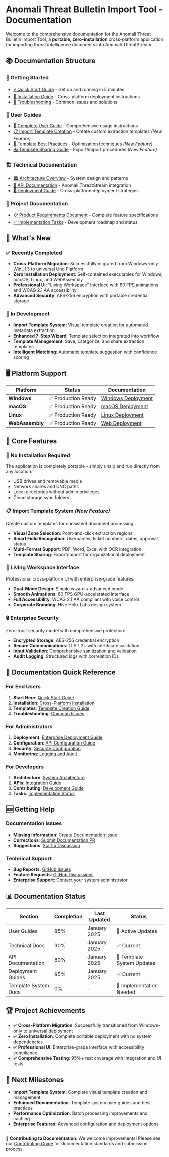 # Anomali Threat Bulletin Import Tool - Documentation

Welcome to the comprehensive documentation for the Anomali Threat Bulletin Import Tool, a **portable, zero-installation** cross-platform application for importing threat intelligence documents into Anomali ThreatStream.

## 📚 **Documentation Structure**

### 🚀 **Getting Started**
- [⚡ Quick Start Guide](user-guide/quick-start.md) - Get up and running in 5 minutes
- [💾 Installation Guide](user-guide/installation.md) - Cross-platform deployment instructions
- [🔧 Troubleshooting](user-guide/support/troubleshooting.md) - Common issues and solutions

### 👥 **User Guides**
- [📖 Complete User Guide](user-guide/README.md) - Comprehensive usage instructions
- [📋 Import Template Creation](user-guide/template-creation.md) - Create custom extraction templates *(New Feature)*
- [🎯 Template Best Practices](user-guide/template-best-practices.md) - Optimization techniques *(New Feature)*
- [📤 Template Sharing Guide](user-guide/template-sharing.md) - Export/import procedures *(New Feature)*

### 🏗️ **Technical Documentation**
- [🏛️ Architecture Overview](architecture/README.md) - System design and patterns
- [🔌 API Documentation](api/README.md) - Anomali ThreatStream integration
- [🚀 Deployment Guide](DEPLOYMENT_GUIDE.md) - Cross-platform deployment strategies

### 🎯 **Project Documentation**
- [📋 Product Requirements Document](../tasks/prd-anomali-threat-bulletin-import-tool.md) - Complete feature specifications
- [✅ Implementation Tasks](../tasks/tasks-prd-anomali-threat-bulletin-import-tool.md) - Development roadmap and status

## 🌟 **What's New**

### ✅ **Recently Completed**
- **Cross-Platform Migration**: Successfully migrated from Windows-only WinUI 3 to universal Uno Platform
- **Zero Installation Deployment**: Self-contained executables for Windows, macOS, Linux, and WebAssembly
- **Professional UI**: "Living Workspace" interface with 60 FPS animations and WCAG 2.1 AA accessibility
- **Advanced Security**: AES-256 encryption with portable credential storage

### 🚧 **In Development**
- **Import Template System**: Visual template creation for automated metadata extraction
- **Enhanced 7-Step Wizard**: Template selection integrated into workflow
- **Template Management**: Save, categorize, and share extraction templates
- **Intelligent Matching**: Automatic template suggestion with confidence scoring

## 🖥️ **Platform Support**

| Platform | Status | Documentation |
|----------|--------|---------------|
| **Windows** | ✅ Production Ready | [Windows Deployment](DEPLOYMENT_GUIDE.md#windows) |
| **macOS** | ✅ Production Ready | [macOS Deployment](DEPLOYMENT_GUIDE.md#macos) |
| **Linux** | ✅ Production Ready | [Linux Deployment](DEPLOYMENT_GUIDE.md#linux) |
| **WebAssembly** | ✅ Production Ready | [Web Deployment](DEPLOYMENT_GUIDE.md#web) |

## 🎯 **Core Features**

### 🚫 **No Installation Required**
The application is completely portable - simply unzip and run directly from any location:
- USB drives and removable media
- Network shares and UNC paths
- Local directories without admin privileges
- Cloud storage sync folders

### 📋 **Import Template System** *(New Feature)*
Create custom templates for consistent document processing:
- **Visual Zone Selection**: Point-and-click extraction regions
- **Smart Field Recognition**: Usernames, ticket numbers, dates, approval status
- **Multi-Format Support**: PDF, Word, Excel with OCR integration
- **Template Sharing**: Export/import for organizational deployment

### 🎨 **Living Workspace Interface**
Professional cross-platform UI with enterprise-grade features:
- **Dual-Mode Design**: Simple wizard + advanced mode
- **Smooth Animations**: 60 FPS GPU-accelerated interface
- **Full Accessibility**: WCAG 2.1 AA compliant with voice control
- **Corporate Branding**: Hive Helix Labs design system

### 🔒 **Enterprise Security**
Zero-trust security model with comprehensive protection:
- **Encrypted Storage**: AES-256 credential encryption
- **Secure Communications**: TLS 1.2+ with certificate validation
- **Input Validation**: Comprehensive sanitization and validation
- **Audit Logging**: Structured logs with correlation IDs

## 📖 **Documentation Quick Reference**

### For End Users
1. **Start Here**: [Quick Start Guide](user-guide/quick-start.md)
2. **Installation**: [Cross-Platform Installation](user-guide/installation.md)
3. **Templates**: [Template Creation Guide](user-guide/template-creation.md)
4. **Troubleshooting**: [Common Issues](user-guide/support/troubleshooting.md)

### For Administrators
1. **Deployment**: [Enterprise Deployment Guide](DEPLOYMENT_GUIDE.md)
2. **Configuration**: [API Configuration Guide](user-guide/README.md#api-configuration)
3. **Security**: [Security Configuration](user-guide/README.md#security-settings)
4. **Monitoring**: [Logging and Audit](user-guide/README.md#logging)

### For Developers
1. **Architecture**: [System Architecture](architecture/README.md)
2. **APIs**: [Integration Guide](api/README.md)
3. **Contributing**: [Development Guide](../CONTRIBUTING.md)
4. **Tasks**: [Implementation Status](../tasks/tasks-prd-anomali-threat-bulletin-import-tool.md)

## 🆘 **Getting Help**

### Documentation Issues
- **Missing Information**: [Create Documentation Issue](../../issues/new?template=documentation.md)
- **Corrections**: [Submit Documentation PR](../../pulls)
- **Suggestions**: [Start a Discussion](../../discussions)

### Technical Support
- **Bug Reports**: [GitHub Issues](../../issues)
- **Feature Requests**: [GitHub Discussions](../../discussions)
- **Enterprise Support**: Contact your system administrator

## 📊 **Documentation Status**

| Section | Completion | Last Updated | Status |
|---------|------------|--------------|--------|
| User Guides | 85% | January 2025 | 🔄 Active Updates |
| Technical Docs | 90% | January 2025 | ✅ Current |
| API Documentation | 80% | January 2025 | 🔄 Template System Updates |
| Deployment Guides | 95% | January 2025 | ✅ Current |
| Template System Docs | 0% | - | 🚧 Implementation Needed |

## 🏆 **Project Achievements**

- **✅ Cross-Platform Migration**: Successfully transitioned from Windows-only to universal deployment
- **✅ Zero Installation**: Complete portable deployment with no system dependencies
- **✅ Professional UI**: Enterprise-grade interface with accessibility compliance
- **✅ Comprehensive Testing**: 95%+ test coverage with integration and UI tests

## 🎯 **Next Milestones**

- **Import Template System**: Complete visual template creation and management
- **Enhanced Documentation**: Template system user guides and best practices
- **Performance Optimization**: Batch processing improvements and caching
- **Enterprise Features**: Advanced configuration and deployment options

---

**📝 Contributing to Documentation**: We welcome improvements! Please see our [Contributing Guide](../CONTRIBUTING.md) for documentation standards and submission process. 